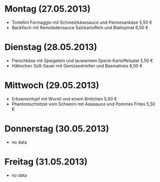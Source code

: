 # Montag (27.05.2013)
* Tortellini Formaggio mit Schmelzkäsesauce und Parmesankäse	5,50 €
* Backfisch mit Remoladensauce Salzkartoffeln und Blattspinat	6,50 €

# Dienstag (28.05.2013)	
* Fleischkäse mit Speigelein und lauwarmen Speck-Kartoffelsalat	5,50 €
* Hähnchen Süß-Sauer mit Gemüsestreifen und Basmatireis	6,00 €

# Mittwoch (29.05.2013)
* Erbseneintopf mit Wursti und einem Brötchen	5,00 €
* Phantomschnitzel vom Schweini mit Asiasauce und Pommes Frites	5,50 €

# Donnerstag (30.05.2013) 
* no data

# Freitag (31.05.2013)
* no data

